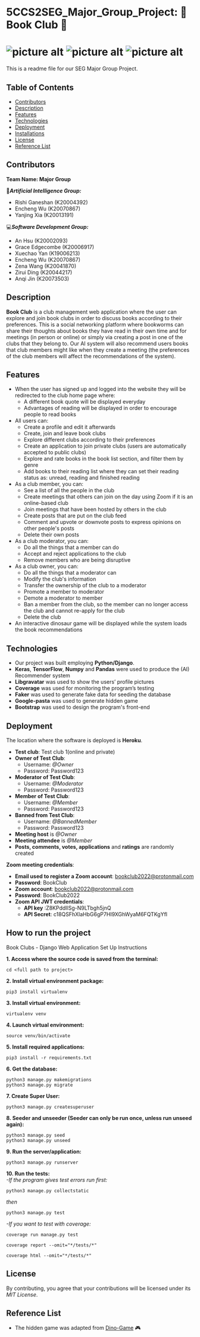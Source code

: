 # 5CCS2SEG_Major_Group_Project: :book: Book Club :book:
![picture alt](https://img.shields.io/badge/tests-607%20passed-brightgreen)
![picture alt](https://img.shields.io/badge/coverage-93%25-green)
![picture alt](https://img.shields.io/badge/licence-MIT-9cf)
=============
This is a readme file for our SEG Major Group Project.

## Table of Contents
  * [Contributors](#Contributors "Go to Contributors")
  * [Description](#Description "Go to Description")
  * [Features](#Features "Go to Features")
  * [Technologies](#Technologies "Go to Technologies")
  * [Deployment](#Deployment "Go to Deployment")
  * [Installations](#How-to-run-the-project "Go to Installations")
  * [License](#License "Go to License")
  * [Reference List](#Reference-list "Go to Reference List")

## Contributors
**Team Name: Major Group**  

:space_invader:***Artificial Intelligence Group:***
  * Rishi Ganeshan (K20004392)
  * Encheng Wu (K20070867)
  * Yanjing Xia (K20013191)

:computer:***Software Development Group:***
* An Hsu (K20002093)
* Grace Edgecombe (K20006917)
* Xuechao Yan (K19006213)
* Encheng Wu (K20070867)
* Zena Wang (K20041870)
* Zirui Ding (K20044217)
* Anqi Jin (K20073503)

## Description
**Book Club** is a club management web application where the user can explore and join book clubs in order to discuss books according to their preferences. This is a social networking platform where bookworms can share their thoughts about books they have read in their own time and for meetings (in person or online) or simply via creating a post in one of the clubs that they belong to. Our AI system will also recommend users books that club members might like when they create a meeting (the preferences of the club members will affect the recommendations of the system).

## Features
* When the user has signed up and logged into the website they will be redirected to the club home page where:
	* A different book quote will be displayed everyday
	* Advantages of reading will be displayed in order to encourage people to read books
* All users can:
	* Create a profile and edit it afterwards
	* Create, join and leave book clubs
	* Explore different clubs according to their preferences
	* Create an application to join private clubs (users are automatically accepted to public clubs)
	* Explore and rate books in the book list section, and filter them by genre
	* Add books to their reading list where they can set their reading status as: unread, reading and finished reading
* As a club member, you can:
  * See a list of all the people in the club
  * Create meetings that others can join on the day using Zoom if it is an online-based club
  * Join meetings that have been hosted by others in the club
  * Create posts that are put on the club feed
  * Comment and upvote or downvote posts to express opinions on other people's posts
  * Delete their own posts
* As a club moderator, you can:
  * Do all the things that a member can do
  * Accept and reject applications to the club
  * Remove members who are being disruptive
* As a club owner, you can:
  * Do all the things that a moderator can
  * Modify the club's information
  * Transfer the ownership of the club to a moderator
  * Promote a member to moderator
  * Demote a moderator to member
  * Ban a member from the club, so the member can no longer access the club and cannot re-apply for the club
  * Delete the club
* An interactive dinosaur game will be displayed while the system loads the book recommendations

## Technologies
* Our project was built employing **Python/Django**.
* **Keras**, **TensorFlow**, **Numpy** and **Pandas** were used to produce the (AI) Recommender system
* **Libgravatar** was used to show the users’ profile pictures
* **Coverage** was used for monitoring the program’s testing
* **Faker** was used to generate fake data for seeding the database
* **Google-pasta** was used to generate hidden game
* **Bootstrap** was used to design the program's front-end

<!-- The location where the software or software component is deployed and sufficient information to access it.  The latter includes access credentials for the different types of user who may employ the software. -->
## Deployment
The location where the software is deployed is **Heroku**.  

* **Test club**: Test club 1(online and private)  
* **Owner of Test Club**:  
  * Username: _@Owner_
  * Password: Password123  
* **Moderator of Test Club**:  
  * Username: _@Moderator_
  * Password: Password123  
* **Member of Test Club**:  
  * Username: _@Member_
  * Password: Password123  
* **Banned from Test Club**:  
  * Username: _@BannedMember_
  * Password: Password123  
* **Meeting host** is _@Owner_  
* **Meeting attendee** is _@Member_  
* **Posts, comments, votes, applications** and **ratings** are randomly created  

**Zoom meeting credentials**:  
* **Email used to register a Zoom account**: bookclub2022@protonmail.com
* **Password**: BookClub  
* **Zoom account**: bookclub2022@protonmail.com
* **Password**: BookClub2022  
* **Zoom API JWT credentials**:
	* **API key** :Z8KPddIlSg-N9LTbgh5jnQ
	* **API Secret**: c18QSFhXlaHbG6gP7HI9XGhWyaM6FQTKgYfl

## How to run the project
Book Clubs - Django Web Application Set Up Instructions  

**1. Access where the source code is saved from the terminal:**  

    cd <full path to project>

**2. Install virtual environment package:**  
    
    pip3 install virtualenv


**3. Install virtual environment:**  

    virtualenv venv  

**4. Launch virtual environment:**  

    source venv/bin/activate  

**5. Install required applications:**  

    pip3 install -r requirements.txt  

**6. Get the database:**  

    python3 manage.py makemigrations
    python3 manage.py migrate  

**7. Create Super User:**  

    python3 manage.py createsuperuser  

**8. Seeder and unseeder (Seeder can only be run once, unless run unseed again):**  

    python3 manage.py seed
    python3 manage.py unseed  

**9. Run the server/application:**  

    python3 manage.py runserver  

**10. Run the tests:**  
  *-If the program gives test errors run first:*  

    python3 manage.py collectstatic  
  *then*  

    python3 manage.py test  
  *-If you want to test with coverage:*    

    coverage run manage.py test

    coverage report --omit="*/tests/*"

    coverage html --omit="*/tests/*"



## License
By contributing, you agree that your contributions will be licensed under its *MIT License*.

## Reference List
* The hidden game was adapted from [Dino-Game](https://github.com/WebDevSimplified/chrome-dino-game-clone "Dino-Game") :video_game:
